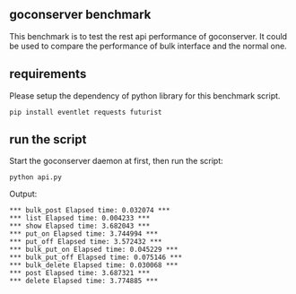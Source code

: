 ## goconserver benchmark
This benchmark is to test the rest api performance of goconserver. It could
be used to compare the performance of bulk interface and the normal one.

## requirements
Please setup the dependency of python library for this benchmark script.
```
pip install eventlet requests futurist
```

## run the script
Start the goconserver daemon at first, then run the script:
```
python api.py
```

Output:
```
*** bulk_post Elapsed time: 0.032074 ***
*** list Elapsed time: 0.004233 ***
*** show Elapsed time: 3.682043 ***
*** put_on Elapsed time: 3.744994 ***
*** put_off Elapsed time: 3.572432 ***
*** bulk_put_on Elapsed time: 0.045229 ***
*** bulk_put_off Elapsed time: 0.075146 ***
*** bulk_delete Elapsed time: 0.030068 ***
*** post Elapsed time: 3.687321 ***
*** delete Elapsed time: 3.774885 ***
```
